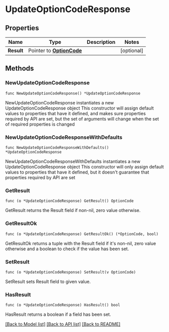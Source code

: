 # UpdateOptionCodeResponse

## Properties

Name | Type | Description | Notes
------------ | ------------- | ------------- | -------------
**Result** | Pointer to [**OptionCode**](OptionCode.md) |  | [optional] 

## Methods

### NewUpdateOptionCodeResponse

`func NewUpdateOptionCodeResponse() *UpdateOptionCodeResponse`

NewUpdateOptionCodeResponse instantiates a new UpdateOptionCodeResponse object
This constructor will assign default values to properties that have it defined,
and makes sure properties required by API are set, but the set of arguments
will change when the set of required properties is changed

### NewUpdateOptionCodeResponseWithDefaults

`func NewUpdateOptionCodeResponseWithDefaults() *UpdateOptionCodeResponse`

NewUpdateOptionCodeResponseWithDefaults instantiates a new UpdateOptionCodeResponse object
This constructor will only assign default values to properties that have it defined,
but it doesn't guarantee that properties required by API are set

### GetResult

`func (o *UpdateOptionCodeResponse) GetResult() OptionCode`

GetResult returns the Result field if non-nil, zero value otherwise.

### GetResultOk

`func (o *UpdateOptionCodeResponse) GetResultOk() (*OptionCode, bool)`

GetResultOk returns a tuple with the Result field if it's non-nil, zero value otherwise
and a boolean to check if the value has been set.

### SetResult

`func (o *UpdateOptionCodeResponse) SetResult(v OptionCode)`

SetResult sets Result field to given value.

### HasResult

`func (o *UpdateOptionCodeResponse) HasResult() bool`

HasResult returns a boolean if a field has been set.


[[Back to Model list]](../README.md#documentation-for-models) [[Back to API list]](../README.md#documentation-for-api-endpoints) [[Back to README]](../README.md)


